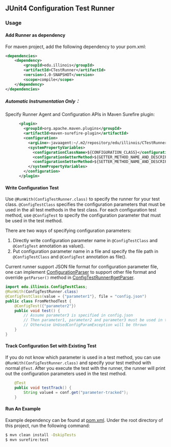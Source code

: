 ## JUnit4 Configuration Test Runner

### Usage

#### Add Runner as dependency 
For maven project, add the following dependency to your pom.xml:
```xml
<dependencies>
    <dependency>
        <groupId>edu.illinois</groupId>
        <artifactId>CTestRunner</artifactId>
        <version>1.0-SNAPSHOT</version>
        <scope>compile</scope>
    </dependency>
</dependencies>
```

##### Automatic Instrumentation Only：
Specify Runner Agent and Configuration APIs in Maven Surefire plugin:
```xml
      <plugin>
        <groupId>org.apache.maven.plugins</groupId>
        <artifactId>maven-surefire-plugin</artifactId>
        <configuration>
          <argLine>-javaagent:~/.m2/repository/edu/illinois/CTestRunner/1.0-SNAPSHOT/CTestRunner-1.0-SNAPSHOT.jar</argLine>
          <systemPropertyVariables>
            <configurationClassName>${CONFIGURATION_CLASS}</configurationClassName>
            <configurationGetterMethod>${GETTER_METHOD_NAME_AND_DESCRIPTOR}</configurationGetterMethod>
            <configurationSetterMethod>${SETTER_METHOD_NAME_AND_DESCRIPTOR}</configurationSetterMethod>
          </systemPropertyVariables>
        </configuration>
      </plugin>
```

#### Write Configuration Test
Use `@RunWith(ConfigTestRunner.class)` to specify the runner for your test class.
`@ConfigTestClass` specifies the configuration parameters that must be used in the all test methods in the test class.
For each configuration test method, use `@ConfigTest` to specify the configuration parameter that must be used in the test method.

There are two ways of specifying configuration parameters:
1. Directly write configuration parameter name in `@ConfigTestClass` and `@ConfigTest` annotation as value().
2. Put configuration parameter name in a file and specify the file path in `@ConfigTestClass` and `@ConfigTest` annotation as file().

Current runner support JSON file format for configuration parameter file, 
one can implement [ConfigurationParser](src/main/java/edu/illinois/parser/ConfigurationParser.java) to support 
other file format and override `getParser()` method in [ConfigTestRunner#getParser](src/main/java/edu/illinois/ConfigTestRunner.java).

```java
import edu.illinois.ConfigTestClass;
@RunWith(ConfigTestRunner.class)
@ConfigTestClass(value = {"parameter1"}, file = "config.json")
public class FromMethodTest {
    @ConfigTest({"parameter2"})
    public void test() {
        // Assume parameter3 is specified in config.json
        // Then parameter1, parameter2 and parameter3 must be used in this test method
        // Otherwise UnUsedConfigParamException will be thrown
    }
}
```

#### Track Configuration Set with Existing Test
If you do not know which parameter is used in a test method, you can use `@RunWith(ConfigTestRunner.class)` and specify
your test method with normal `@Test`.
After you execute the test with the runner, the runner will print out the configuration parameters used in the test method.
```java
    @Test
    public void testTrack() {
        String value4 = conf.get("parameter-tracked");
    }
```

#### Run An Example
Example dependency can be found at [pom.xml](pom.xml).
Under the root directory of this project, run the following command:
```bash
$ mvn clean install -DskipTests
$ mvn surefire:test
```